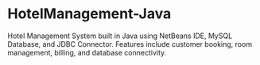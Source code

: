 # HotelManagement-Java
Hotel Management System built in Java using NetBeans IDE, MySQL Database, and JDBC Connector.  Features include customer booking, room management, billing, and database connectivity.

